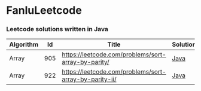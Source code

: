 # FanluLeetcode

### Leetcode solutions written in Java 



| Algorithm |Id | Title | Solution | 
|---| ----- | -------- | ---------- |
|Array|905|https://leetcode.com/problems/sort-array-by-parity/| [Java](https://github.com/Fanlu91/FanluLeetcode/blob/master/src/array/SortArrayByParity.java)|
|Array|922|https://leetcode.com/problems/sort-array-by-parity-ii/| [Java](https://github.com/Fanlu91/FanluLeetcode/blob/master/src/array/SortArrayByParityII.java)|
